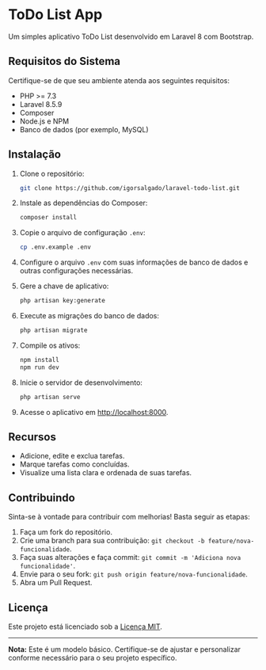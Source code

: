 # ToDo List App

Um simples aplicativo ToDo List desenvolvido em Laravel 8 com Bootstrap.

## Requisitos do Sistema

Certifique-se de que seu ambiente atenda aos seguintes requisitos:

- PHP >= 7.3
- Laravel 8.5.9
- Composer
- Node.js e NPM
- Banco de dados (por exemplo, MySQL)

## Instalação

1. Clone o repositório:

    ```bash
    git clone https://github.com/igorsalgado/laravel-todo-list.git
    ```

2. Instale as dependências do Composer:

    ```bash
    composer install
    ```

3. Copie o arquivo de configuração `.env`:

    ```bash
    cp .env.example .env
    ```

4. Configure o arquivo `.env` com suas informações de banco de dados e outras configurações necessárias.

5. Gere a chave de aplicativo:

    ```bash
    php artisan key:generate
    ```

6. Execute as migrações do banco de dados:

    ```bash
    php artisan migrate
    ```

7. Compile os ativos:

    ```bash
    npm install
    npm run dev
    ```

8. Inicie o servidor de desenvolvimento:

    ```bash
    php artisan serve
    ```

9. Acesse o aplicativo em [http://localhost:8000](http://localhost:8000).

## Recursos

- Adicione, edite e exclua tarefas.
- Marque tarefas como concluídas.
- Visualize uma lista clara e ordenada de suas tarefas.

## Contribuindo

Sinta-se à vontade para contribuir com melhorias! Basta seguir as etapas:

1. Faça um fork do repositório.
2. Crie uma branch para sua contribuição: `git checkout -b feature/nova-funcionalidade`.
3. Faça suas alterações e faça commit: `git commit -m 'Adiciona nova funcionalidade'`.
4. Envie para o seu fork: `git push origin feature/nova-funcionalidade`.
5. Abra um Pull Request.

## Licença

Este projeto está licenciado sob a [Licença MIT](LICENSE).

---

**Nota:** Este é um modelo básico. Certifique-se de ajustar e personalizar conforme necessário para o seu projeto específico.

